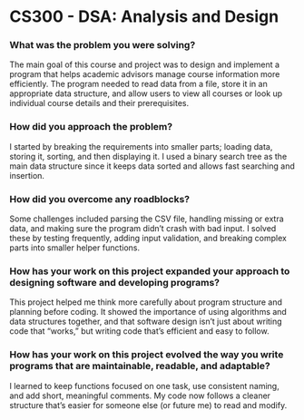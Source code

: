 # CS300 - DSA: Analysis and Design

### What was the problem you were solving?

The main goal of this course and project was to design and implement a program that helps academic advisors manage course information more efficiently. The program needed to read data from a file, store it in an appropriate data structure, and allow users to view all courses or look up individual course details and their prerequisites.

### How did you approach the problem?

I started by breaking the requirements into smaller parts; loading data, storing it, sorting, and then displaying it. I used a binary search tree as the main data structure since it keeps data sorted and allows fast searching and insertion.

### How did you overcome any roadblocks?

Some challenges included parsing the CSV file, handling missing or extra data, and making sure the program didn’t crash with bad input. I solved these by testing frequently, adding input validation, and breaking complex parts into smaller helper functions.

### How has your work on this project expanded your approach to designing software and developing programs?

This project helped me think more carefully about program structure and planning before coding. It showed the importance of using algorithms and data structures together, and that software design isn’t just about writing code that “works,” but writing code that’s efficient and easy to follow.

### How has your work on this project evolved the way you write programs that are maintainable, readable, and adaptable?

I learned to keep functions focused on one task, use consistent naming, and add short, meaningful comments. My code now follows a cleaner structure that’s easier for someone else (or future me) to read and modify.
